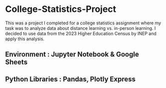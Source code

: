 # College-Statistics-Project
This was a project I completed for a college statistics assignment where my task was to analyze data about distance learning vs. in-person learning. I decided to use data from the 2023 Higher Education Census by INEP and apply this analysis.

## Environment : Jupyter Notebook & Google Sheets
## Python Libraries : Pandas, Plotly Express
